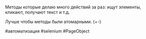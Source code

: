 Методы которые делаю много действий за раз:
ищут элементы, кликают, получают текст и т.д.

Лучше чтобы методы были атомарными. (+-)


#автоматизация 
#selenium 
#PageObject